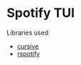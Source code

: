 # Spotify TUI

Libraries used

- [cursive](https://github.com/gyscos/cursive)
- [rspotify](https://github.com/ramsayleung/rspotify)
